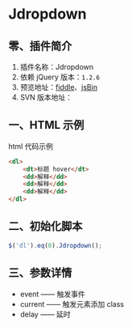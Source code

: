 # Jdropdown

## 零、插件简介
1. 插件名称：Jdropdown
2. 依赖 jQuery 版本：`1.2.6`
3. 预览地址：[fiddle](http://jsfiddle.net/keelii/rRGC8/)、[jsBin](http://jsbin.com/EcawUmi/1/)
4. SVN 版本地址：

## 一、HTML 示例
html 代码示例

```html
<dl>
    <dt>标题 hover</dt>
    <dd>解释</dd>
    <dd>解释</dd>
    <dd>解释</dd>
</dl>
```

## 二、初始化脚本
```javascript
$('dl').eq(0).Jdropdown();
```

## 三、参数详情
* event —— 触发事件
* current —— 触发元素添加 class
* delay —— 延时

